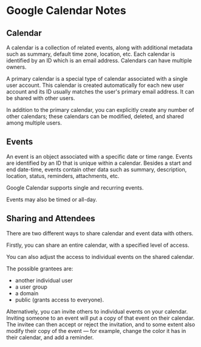 # Google Calendar Notes


## Calendar

A calendar is a collection of related events, along with additional metadata such as summary, default time zone, location, etc. Each calendar is identified by an ID which is an email address. Calendars can have multiple owners.

A primary calendar is a special type of calendar associated with a single user account. This calendar is created automatically for each new user account and its ID usually matches the user's primary email address. It can be shared with other users.

In addition to the primary calendar, you can explicitly create any number of other calendars; these calendars can be modified, deleted, and shared among multiple users.

## Events

An event is an object associated with a specific date or time range. Events are identified by an ID that is unique within a calendar. Besides a start and end date-time, events contain other data such as summary, description, location, status, reminders, attachments, etc.

Google Calendar supports single and recurring events.

Events may also be timed or all-day.


## Sharing and Attendees

There are two different ways to share calendar and event data with others.

Firstly, you can share an entire calendar, with a specified level of access.

You can also adjust the access to individual events on the shared calendar.

The possible grantees are:

- another individual user
- a user group
- a domain
- public (grants access to everyone).

Alternatively, you can invite others to individual events on your calendar. Inviting someone to an event will put a copy of that event on their calendar. The invitee can then accept or reject the invitation, and to some extent also modify their copy of the event — for example, change the color it has in their calendar, and add a reminder.
